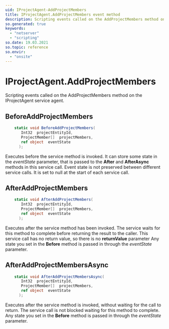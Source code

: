 ```yaml
---
uid: IProjectAgent-AddProjectMembers
title: IProjectAgent.AddProjectMembers event method
description: Scripting events called on the AddProjectMembers method on the IProjectAgent service agent.
so.generated: true
keywords:
  - "netserver"
  - "scripting"
so.date: 19.03.2021
so.topic: reference
so.envir:
  - "onsite"
---
```

# IProjectAgent.AddProjectMembers

Scripting events called on the <see cref='M:SuperOffice.CRM.Services.IProjectAgent.AddProjectMembers'>AddProjectMembers</see> method on the <see cref='IProjectAgent'>IProjectAgent</see>  service agent.

## BeforeAddProjectMembers
```cs
    static void BeforeAddProjectMembers(
       Int32  projectEntityId,
       ProjectMember[]  projectMembers,
       ref object  eventState
      );
```
Executes before the service method is invoked.
It can store some state in the *eventState* parameter, that is passed to the **After** and **AfterAsync** methods in this service call.
Event state is not preserved between different service calls. It is set to null at the start of each service call.
## AfterAddProjectMembers
```cs
    static void AfterAddProjectMembers(
       Int32  projectEntityId,
       ProjectMember[]  projectMembers,
       ref object  eventState
      );
```
Executes after the service method has been invoked. The service waits for this method to complete before returning the result to the caller.
This service call has no return value, so there is no **returnValue** parameter
Any state you set in the **Before** method is passed in through the *eventState* parameter.
## AfterAddProjectMembersAsync
```cs
    static void AfterAddProjectMembersAsync(
       Int32  projectEntityId,
       ProjectMember[]  projectMembers,
       ref object  eventState
      );
```
Executes after the service method is invoked, without waiting for the call to return.
The service call is not blocked waiting for this method to complete.
Any state you set in the **Before** method is passed in through the *eventState* parameter.

